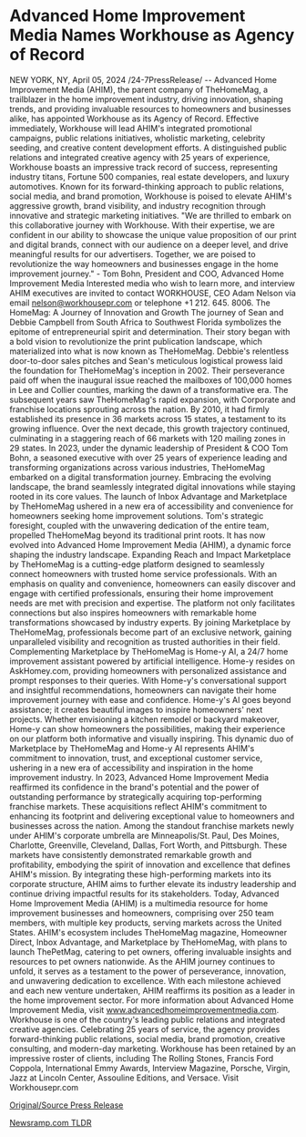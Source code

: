 # Advanced Home Improvement Media Names Workhouse as Agency of Record

NEW YORK, NY, April 05, 2024 /24-7PressRelease/ -- Advanced Home Improvement Media (AHIM), the parent company of TheHomeMag, a trailblazer in the home improvement industry, driving innovation, shaping trends, and providing invaluable resources to homeowners and businesses alike, has appointed Workhouse as its Agency of Record. Effective immediately, Workhouse will lead AHIM's integrated promotional campaigns, public relations initiatives, wholistic marketing, celebrity seeding, and creative content development efforts.  A distinguished public relations and integrated creative agency with 25 years of experience, Workhouse boasts an impressive track record of success, representing industry titans, Fortune 500 companies, real estate developers, and luxury automotives. Known for its forward-thinking approach to public relations, social media, and brand promotion, Workhouse is poised to elevate AHIM's aggressive growth, brand visibility, and industry recognition through innovative and strategic marketing initiatives.  "We are thrilled to embark on this collaborative journey with Workhouse. With their expertise, we are confident in our ability to showcase the unique value proposition of our print and digital brands, connect with our audience on a deeper level, and drive meaningful results for our advertisers. Together, we are poised to revolutionize the way homeowners and businesses engage in the home improvement journey." - Tom Bohn, President and COO, Advanced Home Improvement Media  Interested media who wish to learn more, and interview AHIM executives are invited to contact WORKHOUSE, CEO Adam Nelson via email nelson@workhousepr.com or telephone +1 212. 645. 8006.  The HomeMag: A Journey of Innovation and Growth The journey of Sean and Debbie Campbell from South Africa to Southwest Florida symbolizes the epitome of entrepreneurial spirit and determination. Their story began with a bold vision to revolutionize the print publication landscape, which materialized into what is now known as TheHomeMag. Debbie's relentless door-to-door sales pitches and Sean's meticulous logistical prowess laid the foundation for TheHomeMag's inception in 2002. Their perseverance paid off when the inaugural issue reached the mailboxes of 100,000 homes in Lee and Collier counties, marking the dawn of a transformative era.  The subsequent years saw TheHomeMag's rapid expansion, with Corporate and franchise locations sprouting across the nation. By 2010, it had firmly established its presence in 36 markets across 15 states, a testament to its growing influence. Over the next decade, this growth trajectory continued, culminating in a staggering reach of 66 markets with 120 mailing zones in 29 states.  In 2023, under the dynamic leadership of President & COO Tom Bohn, a seasoned executive with over 25 years of experience leading and transforming organizations across various industries, TheHomeMag embarked on a digital transformation journey. Embracing the evolving landscape, the brand seamlessly integrated digital innovations while staying rooted in its core values. The launch of Inbox Advantage and Marketplace by TheHomeMag ushered in a new era of accessibility and convenience for homeowners seeking home improvement solutions. Tom's strategic foresight, coupled with the unwavering dedication of the entire team, propelled TheHomeMag beyond its traditional print roots. It has now evolved into Advanced Home Improvement Media (AHIM), a dynamic force shaping the industry landscape.  Expanding Reach and Impact Marketplace by TheHomeMag is a cutting-edge platform designed to seamlessly connect homeowners with trusted home service professionals. With an emphasis on quality and convenience, homeowners can easily discover and engage with certified professionals, ensuring their home improvement needs are met with precision and expertise. The platform not only facilitates connections but also inspires homeowners with remarkable home transformations showcased by industry experts. By joining Marketplace by TheHomeMag, professionals become part of an exclusive network, gaining unparalleled visibility and recognition as trusted authorities in their field.  Complementing Marketplace by TheHomeMag is Home-y AI, a 24/7 home improvement assistant powered by artificial intelligence. Home-y resides on AskHomey.com, providing homeowners with personalized assistance and prompt responses to their queries. With Home-y's conversational support and insightful recommendations, homeowners can navigate their home improvement journey with ease and confidence. Home-y's AI goes beyond assistance; it creates beautiful images to inspire homeowners' next projects. Whether envisioning a kitchen remodel or backyard makeover, Home-y can show homeowners the possibilities, making their experience on our platform both informative and visually inspiring.  This dynamic duo of Marketplace by TheHomeMag and Home-y AI represents AHIM's commitment to innovation, trust, and exceptional customer service, ushering in a new era of accessibility and inspiration in the home improvement industry.  In 2023, Advanced Home Improvement Media reaffirmed its confidence in the brand's potential and the power of outstanding performance by strategically acquiring top-performing franchise markets. These acquisitions reflect AHIM's commitment to enhancing its footprint and delivering exceptional value to homeowners and businesses across the nation. Among the standout franchise markets newly under AHIM's corporate umbrella are Minneapolis/St. Paul, Des Moines, Charlotte, Greenville, Cleveland, Dallas, Fort Worth, and Pittsburgh. These markets have consistently demonstrated remarkable growth and profitability, embodying the spirit of innovation and excellence that defines AHIM's mission. By integrating these high-performing markets into its corporate structure, AHIM aims to further elevate its industry leadership and continue driving impactful results for its stakeholders.  Today, Advanced Home Improvement Media (AHIM) is a multimedia resource for home improvement businesses and homeowners, comprising over 250 team members, with multiple key products, serving markets across the United States. AHIM's ecosystem includes TheHomeMag magazine, Homeowner Direct, Inbox Advantage, and Marketplace by TheHomeMag, with plans to launch ThePetMag, catering to pet owners, offering invaluable insights and resources to pet owners nationwide. As the AHIM journey continues to unfold, it serves as a testament to the power of perseverance, innovation, and unwavering dedication to excellence. With each milestone achieved and each new venture undertaken, AHIM reaffirms its position as a leader in the home improvement sector. For more information about Advanced Home Improvement Media, visit www.advancedhomeimprovementmedia.com.  Workhouse is one of the country's leading public relations and integrated creative agencies. Celebrating 25 years of service, the agency provides forward-thinking public relations, social media, brand promotion, creative consulting, and modern-day marketing. Workhouse has been retained by an impressive roster of clients, including The Rolling Stones, Francis Ford Coppola, International Emmy Awards, Interview Magazine, Porsche, Virgin, Jazz at Lincoln Center, Assouline Editions, and Versace. Visit Workhousepr.com 

[Original/Source Press Release](https://www.24-7pressrelease.com/press-release/509833/advanced-home-improvement-media-names-workhouse-as-agency-of-record) 

[Newsramp.com TLDR](https://newsramp.com/None) 